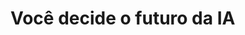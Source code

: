 <!DOCTYPE html>
<html lang="pt-br">
<head>
    <meta charset="UTF-8">
    <meta name="viewport" content="width=device-width, initial-scale=1.0">
    <link rel="stylesheet" href="style.css">
    <title>Você decide o futuro da IA</title>
</head>
<body>
 <div class="pamela">
        <h1>Você decide o futuro da IA</h1>
        <div class="caixa-perguntas"></div>
        <div class="caixa-alternativas"></div>
        <div class="caixa-resultado">
            <p class="texto-resultado"></p>
        </div>
    </div>
    <script src="script.js"></script>
</body>
</html>
